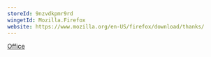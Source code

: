 ```yaml
---
storeId: 9nzvdkpmr9rd
wingetId: Mozilla.Firefox
website: https://www.mozilla.org/en-US/firefox/download/thanks/
---
```


[Office](../Office.md)